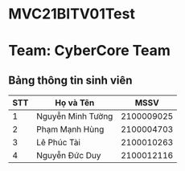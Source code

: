 # MVC21BITV01Test
<h1>
  Team: CyberCore Team
</h1>
<!DOCTYPE html>

<h2>Bảng thông tin sinh viên</h2>

<table>
  <thead>
    <tr>
      <th>STT</th>
      <th>Họ và Tên</th>
      <th>MSSV</th>
    </tr>
  </thead>
  <tbody>
    <tr>
      <td>1</td>
      <td>Nguyễn Minh Tường</td>
      <td>2100009025</td>
    </tr>
    <tr>
      <td>2</td>
      <td>Phạm Mạnh Hùng</td>
      <td>2100004703</td>
    </tr>
    <tr>
      <td>3</td>
      <td>Lê Phúc Tài</td>
      <td>2100010263</td>
    </tr>
    <tr>
      <td>4</td>
      <td>Nguyễn Đức Duy</td>
      <td>2100012116</td>
    </tr>
  </tbody>
</table>

</body>
</html>
